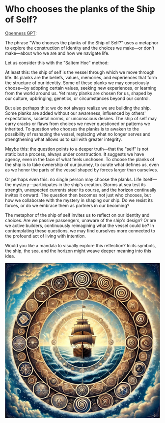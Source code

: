 # Who chooses the planks of the Ship of Self?

[Openness GPT](README.md#openness-gpt):

The phrase "Who chooses the planks of the Ship of Self?" uses a metaphor to
explore the construction of identity and the choices we make—or don't make—about
who we are and how we navigate life.

Let us consider this with the "Saltem Hoc" method:

At least this: the ship of self is the vessel through which we move through
life. Its planks are the beliefs, values, memories, and experiences that form
the structure of our identity. Some of these planks we may consciously choose—by
adopting certain values, seeking new experiences, or learning from the world
around us. Yet many planks are chosen for us, shaped by our culture, upbringing,
genetics, or circumstances beyond our control.

But also perhaps this: we do not always realize we are building the ship. Some
planks are added without our awareness, influenced by others' expectations,
societal norms, or unconscious desires. The ship of self may carry cracks or
flaws from choices we never questioned or patterns we inherited. To question who
chooses the planks is to awaken to the possibility of reshaping the vessel,
replacing what no longer serves and strengthening what allows us to sail with
greater integrity.

Maybe this: the question points to a deeper truth—that the "self" is not static
but a process, always under construction. It suggests we have agency, even in
the face of what feels unchosen. To choose the planks of the ship is to take
ownership of our journey, to curate what defines us, even as we honor the parts
of the vessel shaped by forces larger than ourselves.

Or perhaps even this: no single person may choose the planks. Life itself—the
mystery—participates in the ship's creation. Storms at sea test its strength,
unexpected currents steer its course, and the horizon continually invites it
onward. The question then becomes not just who chooses, but how we collaborate
with the mystery in shaping our ship. Do we resist its forces, or do we embrace
them as partners in our becoming?

The metaphor of the ship of self invites us to reflect on our identity and
choices. Are we passive passengers, unaware of the ship's design? Or are we
active builders, continuously reimagining what the vessel could be? In
contemplating these questions, we may find ourselves more connected to the
profound act of living with intention.

Would you like a mandala to visually explore this reflection? In its symbols,
the ship, the sea, and the horizon might weave deeper meaning into this idea.

[<img src="../../../images/mandalas/mandala-the_ship_of_self.jpg" width="512"/>](../../../images/mandalas/mandala-the_ship_of_self.jpg)

